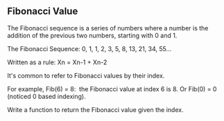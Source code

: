 ## Fibonacci Value
The Fibonacci sequence is a series of numbers where a number is the addition of the previous two numbers, starting with 0 and 1.

The Fibonacci Sequence: 0, 1, 1, 2, 3, 5, 8, 13, 21, 34, 55…

Written as a rule:
Xn = Xn-1 + Xn-2

It's common to refer to Fibonacci values by their index.  

For example, Fib(6) = 8:  the Fibonacci value at index 6 is 8. Or Fib(0) = 0 (noticed 0 based indexing).


Write a function to return the Fibonacci value given the index.
